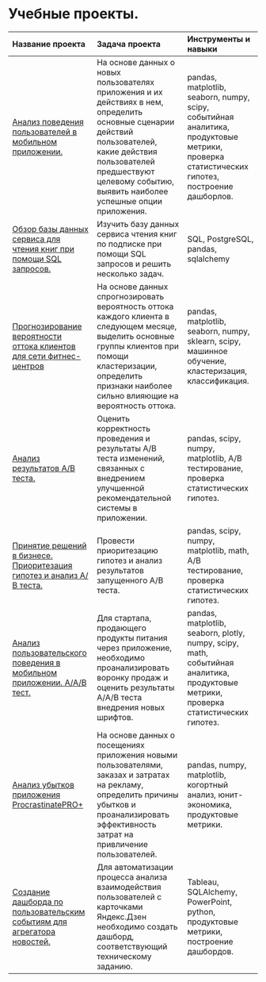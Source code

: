 # Учебные проекты.
| Название проекта| Задача проекта| Инструменты и навыки|
|:----------------|:---------------|:------------------|
|[Анализ поведения пользователей в мобильном приложении.](https://github.com/OlyaStepanenko/projects_practicum_data_analysis/tree/main/application_user_actions)|На основе данных о новых пользователях приложения и их действиях в нем, определить основные сценарии действий пользователей, какие действия пользователей предшествуют целевому событию, выявить наиболее успешные опции приложения.| pandas, matplotlib, seaborn, numpy, scipy, событийная аналитика, продуктовые метрики, проверка статистических гипотез, построение дашборлов.|
|[Обзор базы данных сервиса для чтения книг при помощи SQL запросов.](https://github.com/OlyaStepanenko/projects_practicum_data_analysis/tree/main/sql_book_reading_service)|Изучить базу данных сервиса чтения книг по подписке при помощи SQL запросов и решить несколько задач.| SQL, PostgreSQL, pandas, sqlalchemy| 
|[Прогнозирование вероятности оттока клиентов для сети фитнес-центров](https://github.com/OlyaStepanenko/projects_practicum_data_analysis/tree/main/gym_customer_churn)|На основе данных спрогнозировать вероятность оттока каждого клиента в следующем месяце, выделить основные группы клиентов при помощи кластеризации, определить признаки наиболее сильно влияющие на вероятность оттока.|pandas, matplotlib, seaborn, numpy, sklearn, scipy, машинное обучение, кластеризация, классификация.| 
|[Анализ результатов А/В теста.](https://github.com/OlyaStepanenko/projects_practicum_data_analysis/tree/main/ab_test_recommender_system)|Оценить корректность проведения и результаты А/В теста изменений, связанных с внедрением улучшенной рекомендательной системы в приложении.| pandas, scipy, numpy, matplotlib, А/В тестирование, проверка статистических гипотез.|
|[Принятие решений в бизнесе. Приоритезация гипотез и анализ А/В теста.](https://github.com/OlyaStepanenko/projects_practicum_data_analysis/tree/main/hypothesis_score_ab_test)|Провести приоритезацию гипотез и анализ результатов запущенного А/В теста.|pandas, scipy, numpy, matplotlib, math, А/В тестирование, проверка статистических гипотез.|
|[Анализ пользовательского поведения в мобильном приложении. А/А/В тест.](https://github.com/OlyaStepanenko/projects_practicum_data_analysis/tree/main/sales_funnel_aab_test)|Для стартапа, продающего продукты питания через приложение, необходимо проанализировать воронку продаж и оценить результаты А/А/В теста внедрения новых шрифтов.|pandas, matplotlib, seaborn, plotly, numpy, scipy, math, событийная аналитика, продуктовые метрики, проверка статистических гипотез.|
|[Анализ убытков приложения ProcrastinatePRO+](https://github.com/OlyaStepanenko/projects_practicum_data_analysis/tree/main/application_loss_analysis)|На основе данных о посещениях приложения новыми пользователями, заказах и затратах на рекламу, определить причины убытков и проанализировать эффективность затрат на привличение пользователей.| pandas, numpy, matplotlib, когортный анализ, юнит-экономика, продуктовые метрики.|
|[Создание дашборда по пользовательским событиям для агрегатора новостей.](https://github.com/OlyaStepanenko/projects_practicum_data_analysis/tree/main/yandex_zen_dashboard)|Для автоматизации процесса анализа взаимодействия пользователей с карточками Яндекс.Дзен необходимо создать дашборд, соответствующий техническому заданию.| Tableau, SQLAlchemy, PowerPoint, python, продуктовые метрики, построение дашбордов.|

